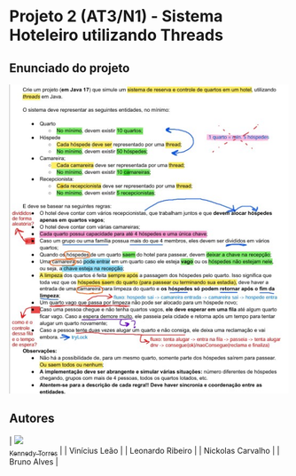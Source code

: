 # Projeto 2 (AT3/N1) - Sistema Hoteleiro utilizando Threads


## Enunciado do projeto

![Enunciado do Projeto](Enunciado.jpg)

## Autores

| [<img src="https://avatars.githubusercontent.com/u/128331199?v=4" width=115><br><sub>Kennedy Torres</sub>](https://github.com/Kennedy-Torres) |
| Vinícius Leão  | 
|  Leonardo Ribeiro  | 
| Nickolas Carvalho  | 
| Bruno Alves |
